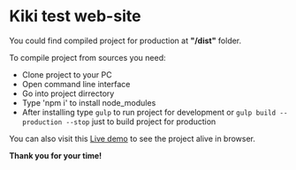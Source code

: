 # Kiki test web-site

You could find compiled project for production at **"/dist"** folder.

To compile project from sources you need:

  - Clone project to your PC
  - Open command line interface
  - Go into project dirrectory
  - Type 'npm i' to install node_modules
  - After installing type ```gulp``` to run project for development or  ```gulp build --production --stop``` just to build project for production

You can also visit this [Live demo](https://eugene-musika.github.io/dist/) to see the project alive in browser.

**Thank you for your time!**

